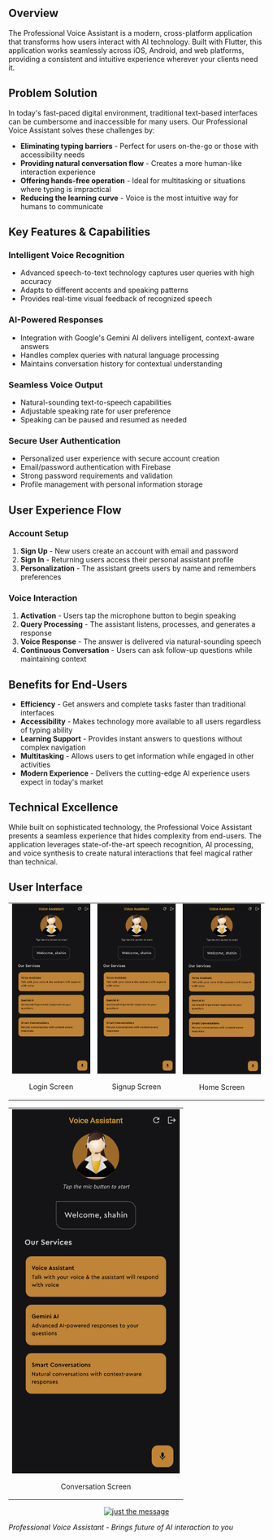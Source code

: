 ## Overview

The Professional Voice Assistant is a modern, cross-platform application that transforms how users interact with AI technology. Built with Flutter, this application works seamlessly across iOS, Android, and web platforms, providing a consistent and intuitive experience wherever your clients need it.

## Problem Solution

In today's fast-paced digital environment, traditional text-based interfaces can be cumbersome and inaccessible for many users. Our Professional Voice Assistant solves these challenges by:

- **Eliminating typing barriers** - Perfect for users on-the-go or those with accessibility needs
- **Providing natural conversation flow** - Creates a more human-like interaction experience
- **Offering hands-free operation** - Ideal for multitasking or situations where typing is impractical
- **Reducing the learning curve** - Voice is the most intuitive way for humans to communicate

## Key Features & Capabilities

### Intelligent Voice Recognition
- Advanced speech-to-text technology captures user queries with high accuracy
- Adapts to different accents and speaking patterns
- Provides real-time visual feedback of recognized speech

### AI-Powered Responses
- Integration with Google's Gemini AI delivers intelligent, context-aware answers
- Handles complex queries with natural language processing
- Maintains conversation history for contextual understanding

### Seamless Voice Output
- Natural-sounding text-to-speech capabilities
- Adjustable speaking rate for user preference
- Speaking can be paused and resumed as needed

### Secure User Authentication
- Personalized user experience with secure account creation
- Email/password authentication with Firebase
- Strong password requirements and validation
- Profile management with personal information storage

## User Experience Flow

### Account Setup
1. **Sign Up** - New users create an account with email and password
2. **Sign In** - Returning users access their personal assistant profile
3. **Personalization** - The assistant greets users by name and remembers preferences

### Voice Interaction
1. **Activation** - Users tap the microphone button to begin speaking
2. **Query Processing** - The assistant listens, processes, and generates a response
3. **Voice Response** - The answer is delivered via natural-sounding speech
4. **Continuous Conversation** - Users can ask follow-up questions while maintaining context

## Benefits for End-Users

- **Efficiency** - Get answers and complete tasks faster than traditional interfaces
- **Accessibility** - Makes technology more available to all users regardless of typing ability
- **Learning Support** - Provides instant answers to questions without complex navigation
- **Multitasking** - Allows users to get information while engaged in other activities
- **Modern Experience** - Delivers the cutting-edge AI experience users expect in today's market

## Technical Excellence

While built on sophisticated technology, the Professional Voice Assistant presents a seamless experience that hides complexity from end-users. The application leverages state-of-the-art speech recognition, AI processing, and voice synthesis to create natural interactions that feel magical rather than technical.

## User Interface

<table>
  <tr>
    <td>
      <img src="docs/UI/original.png" alt="Login Screen" width="330"/>
      <p align="center">Login Screen</p>
    </td>
    <td>
      <img src="docs/UI/original.png" alt="Signup Screen" width="330"/>
      <p align="center">Signup Screen</p>
    </td>
    <td>
      <img src="docs/UI/original.png" alt="Home Screen" width="330"/>
      <p align="center">Home Screen</p>
    </td>
  </tr>
</table>
<table align="center">
  <tr>
    <td>
      <img src="docs/UI/original.png" alt="Conversation Screen" width="330" />
      <p align="center">Conversation Screen</p>
    </td>
  </tr>
</table>

<p align="center">
  <a href="docs/ui-gallery.md">
    <img 
      src="https://img.shields.io/badge/See%20All%20UI%20Images-2b90d9" 
      alt="just the message"
      width="200"
      height="50"
    >
  </a>
</p>


*Professional Voice Assistant - Brings future of AI interaction to you*
